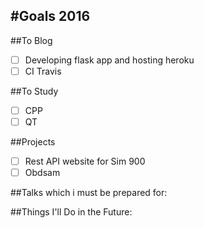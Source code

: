 #Goals 2016
----

##To Blog

- [ ] Developing flask app and hosting heroku
- [ ] CI Travis

##To Study

- [ ] CPP
- [ ] QT

##Projects

- [ ] Rest API website for Sim 900
- [ ] Obdsam

##Talks which i must be prepared for:

##Things I'll Do in the Future:
